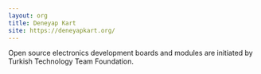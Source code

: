 ```yaml
---
layout: org
title: Deneyap Kart
site: https://deneyapkart.org/
---
```

Open source electronics development boards and modules are initiated by Turkish Technology Team Foundation.
